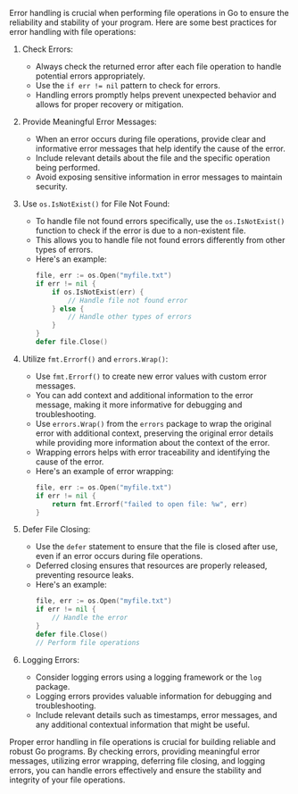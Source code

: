 Error handling is crucial when performing file operations in Go to ensure the reliability and stability of your program. Here are some best practices for error handling with file operations:

1. Check Errors:
   - Always check the returned error after each file operation to handle potential errors appropriately.
   - Use the `if err != nil` pattern to check for errors.
   - Handling errors promptly helps prevent unexpected behavior and allows for proper recovery or mitigation.

2. Provide Meaningful Error Messages:
   - When an error occurs during file operations, provide clear and informative error messages that help identify the cause of the error.
   - Include relevant details about the file and the specific operation being performed.
   - Avoid exposing sensitive information in error messages to maintain security.

3. Use `os.IsNotExist()` for File Not Found:
   - To handle file not found errors specifically, use the `os.IsNotExist()` function to check if the error is due to a non-existent file.
   - This allows you to handle file not found errors differently from other types of errors.
   - Here's an example:
     ```go
     file, err := os.Open("myfile.txt")
     if err != nil {
         if os.IsNotExist(err) {
             // Handle file not found error
         } else {
             // Handle other types of errors
         }
     }
     defer file.Close()
     ```

4. Utilize `fmt.Errorf()` and `errors.Wrap()`:
   - Use `fmt.Errorf()` to create new error values with custom error messages.
   - You can add context and additional information to the error message, making it more informative for debugging and troubleshooting.
   - Use `errors.Wrap()` from the `errors` package to wrap the original error with additional context, preserving the original error details while providing more information about the context of the error.
   - Wrapping errors helps with error traceability and identifying the cause of the error.
   - Here's an example of error wrapping:
     ```go
     file, err := os.Open("myfile.txt")
     if err != nil {
         return fmt.Errorf("failed to open file: %w", err)
     }
     ```

5. Defer File Closing:
   - Use the `defer` statement to ensure that the file is closed after use, even if an error occurs during file operations.
   - Deferred closing ensures that resources are properly released, preventing resource leaks.
   - Here's an example:
     ```go
     file, err := os.Open("myfile.txt")
     if err != nil {
         // Handle the error
     }
     defer file.Close()
     // Perform file operations
     ```

6. Logging Errors:
   - Consider logging errors using a logging framework or the `log` package.
   - Logging errors provides valuable information for debugging and troubleshooting.
   - Include relevant details such as timestamps, error messages, and any additional contextual information that might be useful.

Proper error handling in file operations is crucial for building reliable and robust Go programs. By checking errors, providing meaningful error messages, utilizing error wrapping, deferring file closing, and logging errors, you can handle errors effectively and ensure the stability and integrity of your file operations.